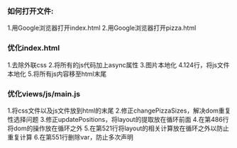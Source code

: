 ### 如何打开文件:
1.用Google浏览器打开index.html
2.用Google浏览器打开pizza.html

### 优化index.html
1.去除外联css
2.将所有的js代码加上async属性
3.图片本地化
4.124行，将js文件本地化
5.将所有js内容移至html末尾

### 优化views/js/main.js
1.将css文件以及js文件放到html的末尾
2.修正changePizzaSizes，解决dom重复性选择问题
3.修正updatePositions，将layout的提取放在循环前面
4.在第486行将dom的操作放在循环之外
5.在第521行将layout的相关计算放在循环之外以防止重复计算
6.在第551行删除var，防止多次声明

